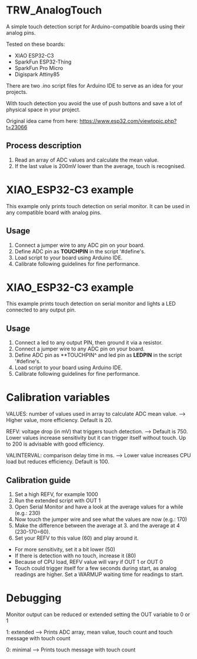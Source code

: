 # TRW_AnalogTouch

A simple touch detection script for Arduino-compatible boards using their analog pins.

Tested on these boards:
 - XIAO ESP32-C3
 - SparkFun ESP32-Thing
 - SparkFun Pro Micro
 - Digispark Attiny85

There are two .ino script files for Arduino IDE to serve as an idea for your projects.

With touch detection you avoid the use of push buttons and save a lot of physical space in your project.

Original idea came from here:
https://www.esp32.com/viewtopic.php?t=23066

## Process description
1. Read an array of ADC values and calculate the mean value.
2. If the last value is 200mV lower than the average, touch is recognised.

# XIAO_ESP32-C3 example

This example only prints touch detection on serial monitor.
It can be used in any compatible board with analog pins.

## Usage
1. Connect a jumper wire to any ADC pin on your board.
2. Define ADC pin as **TOUCHPIN** in the script '#define's.
3. Load script to your board using Arduino IDE.
4. Calibrate following guidelines for fine performance.

# XIAO_ESP32-C3 example

This example prints touch detection on serial monitor and lights a LED connected to any output pin.

## Usage
1. Connect a led to any output PIN, then ground it via a resistor.
2. Connect a jumper wire to any ADC pin on your board.
3. Define ADC pin as **TOUCHPIN^ and led pin as **LEDPIN** in the script '#define's.
4. Load script to your board using Arduino IDE.
5. Calibrate following guidelines for fine performance.


# Calibration variables

VALUES: number of values used in array to calculate ADC mean value.
  --> Higher value, more efficiency. Default is 20.

REFV: voltage drop (in mV) that triggers touch detection.
  --> Default is 750. Lower values increase sensitivity but it can trigger itself without touch. Up to 200 is advisable with good efficiency. 

VALINTERVAL: comparison delay time in ms.
  --> Lower value increases CPU load but reduces efficiency. Default is 100.

## Calibration guide
1. Set a high REFV, for example 1000
2. Run the extended script with OUT 1
3. Open Serial Monitor and have a look at the average values for a while (e.g.: 230)
4. Now touch the jumper wire and see what the values are now (e.g.: 170)
5. Make the difference between the average at 3. and the average at 4 (230-170=60).
6. Set your REFV to this value (60) and play around it.
- For more sensitivity, set it a bit lower (50)
- If there is detection with no touch, increase it (80)
- Because of CPU load, REFV value will vary if OUT 1 or OUT 0
- Touch could trigger itself for a few seconds during start, as analog readings are higher. Set a WARMUP waiting time for readings to start.

# Debugging

Monitor output can be reduced or extended setting the OUT variable to 0 or 1

1: extended --> Prints ADC array, mean value, touch count and touch message with touch count

0: minimal  --> Prints touch message with touch count
